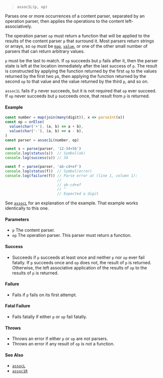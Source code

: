 <!--
 Copyright (c) 2020 Thomas J. Otterson
 
 This software is released under the MIT License.
 https://opensource.org/licenses/MIT
-->

> `assoc1L(p, op)`

Parses one or more occurrences of a content parser, separated by an operation parser, then applies the operations to the content left-associatively.

The operation parser `op` must return a function that will be applied to the results of the content parser `p` that surround it. Most parsers return strings or arrays, so `op` must be [`map`](map.md), [`value`](value.md), or one of the other small number of parsers that can return arbitrary values.

`p` must be the last to match. If `op` succeeds but `p` fails after it, then the parser state is left at the location immediately after the last success of `p`. The result is constructed by applying the function returned by the first `op` to the values returned by the first two `p`s, then applying the function returned by the second `op` to that value and the value returned by the third `p`, and so on.

`assoc1L` fails if `p` never succeeds, but it is not required that `op` ever succeed. If `op` never succeeds but `p` succeeds once, that result from `p` is returned.

#### Example

```javascript
const number = map(join(many(digit)), x => parseInt(x))
const op = orElse(
  value(char('+'), (a, b) => a + b), 
  value(char('-'), (a, b) => a - b),
)
const parser = assoc1L(number, op)

const s = parse(parser, '12-34+56')
console.log(status(s))  // Symbol(ok)
console.log(success(s)) // 34

const f = parse(parser, 'ab-cd+ef')
console.log(status(f))  // Symbol(error)
console.log(failure(f)) // Parse error at (line 1, column 1):
                        //
                        // ab-cd+ef
                        // ^
                        // Expected a digit
```

See [`assocL`](assocl.md) for an explanation  of the example. That example works identically to this one.

#### Parameters

* `p` The content parser.
* `op` The operation parser. This parser must return a function.

#### Success

* Succeeds if `p` succeeds at least once and neither `p` nor `op` ever fail fatally. If `p` succeeds once and `op` does not, the result of `p` is returned. Otherwise, the left associative application of the results of `op` to the results of `p` is returned.

#### Failure

* Fails if `p` fails on its first attempt.

#### Fatal Failure

* Fails fatally if either `p` or `op` fail fatally.

#### Throws

* Throws an error if either `p` or `op` are not parsers.
* Throws an error if any result of `op` is not a function.

#### See Also

* [`assocL`](assocl.md)
* [`assoc1R`](assoc1r.md)